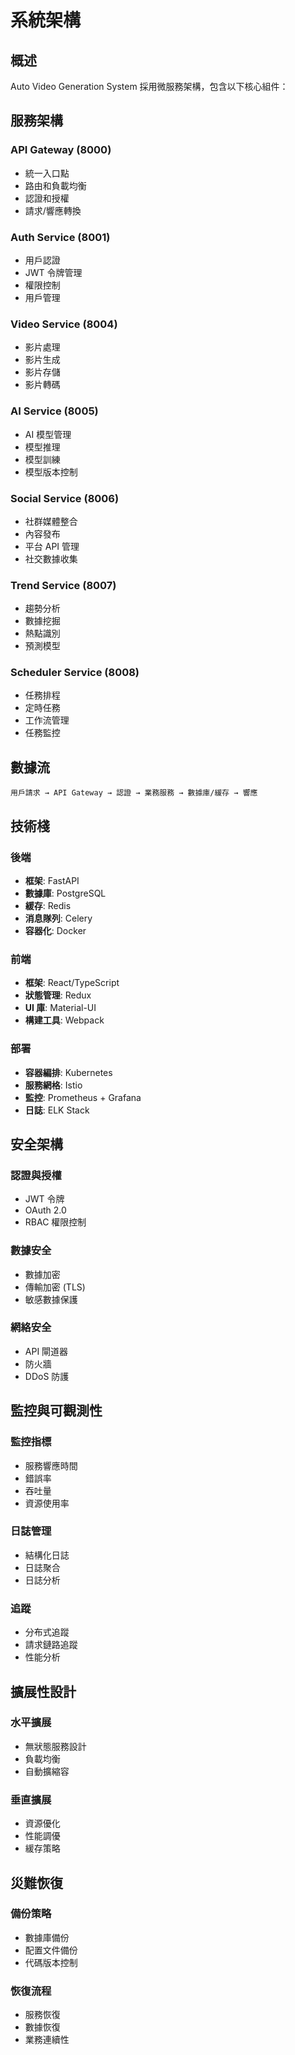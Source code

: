 # 系統架構

## 概述

Auto Video Generation System 採用微服務架構，包含以下核心組件：

## 服務架構

### API Gateway (8000)
- 統一入口點
- 路由和負載均衡
- 認證和授權
- 請求/響應轉換

### Auth Service (8001)
- 用戶認證
- JWT 令牌管理
- 權限控制
- 用戶管理

### Video Service (8004)
- 影片處理
- 影片生成
- 影片存儲
- 影片轉碼

### AI Service (8005)
- AI 模型管理
- 模型推理
- 模型訓練
- 模型版本控制

### Social Service (8006)
- 社群媒體整合
- 內容發布
- 平台 API 管理
- 社交數據收集

### Trend Service (8007)
- 趨勢分析
- 數據挖掘
- 熱點識別
- 預測模型

### Scheduler Service (8008)
- 任務排程
- 定時任務
- 工作流管理
- 任務監控

## 數據流

```
用戶請求 → API Gateway → 認證 → 業務服務 → 數據庫/緩存 → 響應
```

## 技術棧

### 後端
- **框架**: FastAPI
- **數據庫**: PostgreSQL
- **緩存**: Redis
- **消息隊列**: Celery
- **容器化**: Docker

### 前端
- **框架**: React/TypeScript
- **狀態管理**: Redux
- **UI 庫**: Material-UI
- **構建工具**: Webpack

### 部署
- **容器編排**: Kubernetes
- **服務網格**: Istio
- **監控**: Prometheus + Grafana
- **日誌**: ELK Stack

## 安全架構

### 認證與授權
- JWT 令牌
- OAuth 2.0
- RBAC 權限控制

### 數據安全
- 數據加密
- 傳輸加密 (TLS)
- 敏感數據保護

### 網絡安全
- API 閘道器
- 防火牆
- DDoS 防護

## 監控與可觀測性

### 監控指標
- 服務響應時間
- 錯誤率
- 吞吐量
- 資源使用率

### 日誌管理
- 結構化日誌
- 日誌聚合
- 日誌分析

### 追蹤
- 分布式追蹤
- 請求鏈路追蹤
- 性能分析

## 擴展性設計

### 水平擴展
- 無狀態服務設計
- 負載均衡
- 自動擴縮容

### 垂直擴展
- 資源優化
- 性能調優
- 緩存策略

## 災難恢復

### 備份策略
- 數據庫備份
- 配置文件備份
- 代碼版本控制

### 恢復流程
- 服務恢復
- 數據恢復
- 業務連續性